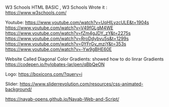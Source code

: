 W3 Schools HTML BASIC , W3 Schools Wrote it  : 
https://www.w3schools.com/

Youtube:
https://www.youtube.com/watch?v=UqHILyzcULE&t=1904s
https://www.youtube.com/watch?v=V49fGLgM4WE
https://www.youtube.com/watch?v=fZm4gJDY_zY&t=2275s
https://www.youtube.com/watch?v=RroDdybvu5s&t=1299s
https://www.youtube.com/watch?v=0YFrGy_mzjY&t=353s 
https://www.youtube.com/watch?v=-Yw9gBHE60E

Website Called Diagonal Color Gradients: 
showed how to do linrar Gradients 
https://codepen.io/hylobates-lar/pen/qBbQeON

Logo: 
https://boxicons.com/?query=i

Slider: 
https://www.sliderrevolution.com/resources/css-animated-background/

https://nayab-opens.github.io/Nayab-Web-and-Script/


